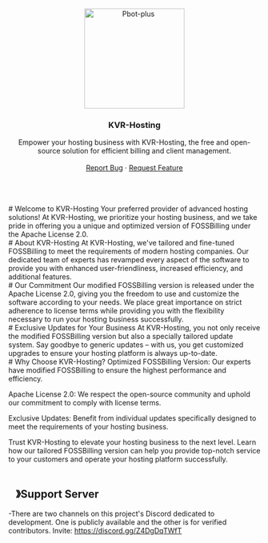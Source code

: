 <!-- PROJECT LOGO -->
<br />
<p align="center">
  <a href="https://github.com/EminShadow/SCP-LE/">
    <img src="https://media.discordapp.net/attachments/1162368760754208882/1187340370867134574/light.png" alt="Pbot-plus" width="200" height="200">
  </a>

  <h3 align="center">KVR-Hosting</h3>

  <p align="center">
    Empower your hosting business with KVR-Hosting, the free and open-source solution for efficient billing and client management.
    <br />
    <br />
    <a href="https://github.com/EminShadow/SCP-LE/issues">Report Bug</a>
    ·
    <a href="https://github.com/EminShadow/SCP-LE/issues">Request Feature</a>
  </p>
</p>

<br/>
<br/>
<br/>
# Welcome to KVR-Hosting
Your preferred provider of advanced hosting solutions! At KVR-Hosting, we prioritize your hosting business, and we take pride in offering you a unique and optimized version of FOSSBilling under the Apache License 2.0.
<br/>
# About KVR-Hosting
At KVR-Hosting, we've tailored and fine-tuned FOSSBilling to meet the requirements of modern hosting companies. Our dedicated team of experts has revamped every aspect of the software to provide you with enhanced user-friendliness, increased efficiency, and additional features.
<br/>
# Our Commitment
Our modified FOSSBilling version is released under the Apache License 2.0, giving you the freedom to use and customize the software according to your needs. We place great importance on strict adherence to license terms while providing you with the flexibility necessary to run your hosting business successfully.
<br/>
# Exclusive Updates for Your Business
At KVR-Hosting, you not only receive the modified FOSSBilling version but also a specially tailored update system. Say goodbye to generic updates – with us, you get customized upgrades to ensure your hosting platform is always up-to-date.
<br/>
# Why Choose KVR-Hosting?
Optimized FOSSBilling Version: Our experts have modified FOSSBilling to ensure the highest performance and efficiency.

Apache License 2.0: We respect the open-source community and uphold our commitment to comply with license terms.

Exclusive Updates: Benefit from individual updates specifically designed to meet the requirements of your hosting business.

Trust KVR-Hosting to elevate your hosting business to the next level. Learn how our tailored FOSSBilling version can help you provide top-notch service to your customers and operate your hosting platform successfully.
<br/>
<br/>





## <img src="https://cdn.discordapp.com/emojis/1036083490292244493.png" width="15px" height="15px">》Support Server
-There are two channels on this project's Discord dedicated to development. One is publicly available and the other is for verified contributors. Invite: https://discord.gg/Z4DgDqTWfT
